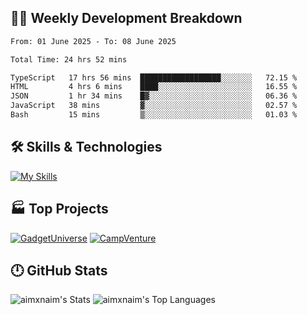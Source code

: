 

## 🧑‍💻 Weekly Development Breakdown

<!--START_SECTION:waka-->

```txt
From: 01 June 2025 - To: 08 June 2025

Total Time: 24 hrs 52 mins

TypeScript   17 hrs 56 mins  ██████████████████░░░░░░░   72.15 %
HTML         4 hrs 6 mins    ████░░░░░░░░░░░░░░░░░░░░░   16.55 %
JSON         1 hr 34 mins    █▓░░░░░░░░░░░░░░░░░░░░░░░   06.36 %
JavaScript   38 mins         ▓░░░░░░░░░░░░░░░░░░░░░░░░   02.57 %
Bash         15 mins         ▒░░░░░░░░░░░░░░░░░░░░░░░░   01.03 %
```

<!--END_SECTION:waka-->

## 🛠️ Skills & Technologies

[![My Skills](https://skillicons.dev/icons?i=angular,react,docker,mongodb,nodejs,express,github,bootstrap,prisma,postman,postgres&perline=8)](https://skillicons.dev)

## 🏭 Top Projects

[![GadgetUniverse](https://github-readme-stats.vercel.app/api/pin/?username=aimxnaim&repo=GadgetUniverse&theme=dark)](https://github.com/aimxnaim/GadgetUniverse)
[![CampVenture](https://github-readme-stats.vercel.app/api/pin/?username=aimxnaim&repo=CampVenture&theme=dark)](https://github.com/aimxnaim/CampVenture)

## 🕛 GitHub Stats

![aimxnaim's Stats](https://github-readme-stats.vercel.app/api?username=aimxnaim&theme=tokyonight&show_icons=true&hide_border=true&count_private=true)
![aimxnaim's Top Languages](https://github-readme-stats.vercel.app/api/top-langs/?username=aimxnaim&theme=tokyonight&show_icons=true&hide_border=true&layout=compact)




